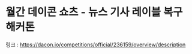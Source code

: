# 월간 데이콘 쇼츠 - 뉴스 기사 레이블 복구 해커톤

링크 : https://dacon.io/competitions/official/236159/overview/description
